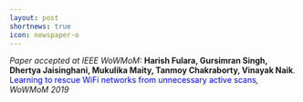```yaml
---
layout: post
shortnews: true
icon: newspaper-o
---
```

<i>Paper accepted at IEEE WoWMoM:</i> <b>Harish Fulara, Gursimran Singh, Dhertya Jaisinghani, Mukulika Maity, Tanmoy Chakraborty, Vinayak Naik</b>. <font color="blue">Learning to rescue WiFi networks from unnecessary active scans</font><i>, WoWMoM 2019